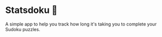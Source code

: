 # Statsdoku 🎊

A simple app to help you track how long it's taking you to complete your Sudoku puzzles.
